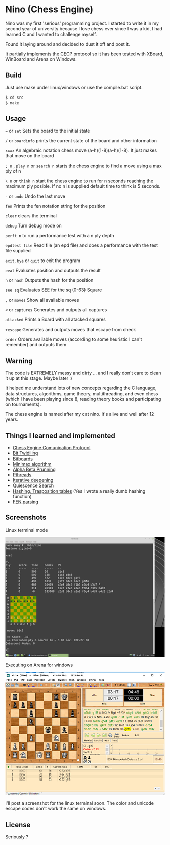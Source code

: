 # Nino (Chess Engine)

Nino was my first 'serious' programming project.
I started to write it in my second year of university because I love chess ever since I was a kid, I had learned C and I wanted to challenge myself.

Found it laying around and decided to dust it off and post it.

It partially implements the [CECP](http://hgm.nubati.net/CECP.html) protocol so it has been tested with XBoard, WinBoard and Arena on Windows.


## Build

Just use make under linux/windows or use the compile.bat script.

```bash
$ cd src
$ make
```

## Usage

`=` or `set` Sets the board to the initial state

`/` or `boardinfo` prints the current state of the board and other information

`xxxx` An algebraic notation chess move (a-h)(1-8)(a-h)(1-8). It just makes that move on the board

`; n` , `play n` or `search n` starts the chess engine to find a move using a max ply of n

`\ n` or `think n` start the chess engine to run for n seconds reaching the maximum ply posible. If no n is supplied default time to think is 5 seconds.

`-` or `undo` Undo the last move

`fen` Prints the fen notation string for the position

`clear` clears the terminal

`debug` Turn debug mode on

`perft n` to run a performance test with a n ply depth

`epdtest file` Read file (an epd file) and does a performance with the test file supplied

`exit`, `bye` or `quit` to exit the program

`eval` Evaluates position and outputs the result

`h` or `hash` Outputs the hash for the position

`see sq` Evaluates SEE for the sq (0-63) Square 

`,` or `moves` Show all available moves

`<` or `captures` Generates and outputs all captures

`attacked` Prints a Board with all atacked squares

`+escape` Generates and outputs moves that escape from check

`order` Orders available moves (according to some heuristic I can't remember) and outputs them

## Warning

The code is EXTREMELY messy and dirty ... and I really don't care to clean it up at this stage. Maybe later :/

It helped me understand lots of new concepts regarding the C language, data structures, algorithms, game theory, multithreading, and even chess (which I have been playing since 8, reading theory books and participating on tournaments).

The chess engine is named after my cat nino. It's alive and well after 12 years.

## Things I learned and implemented

* [Chess Engine Comunication Protocol](http://hgm.nubati.net/CECP.html)
* [Bit Twidiling](http://graphics.stanford.edu/~seander/bithacks.html)
* [Bitboards](https://en.wikipedia.org/wiki/Bitboard)
* [Minimax algorithm](https://en.wikipedia.org/wiki/Minimax#Minimax_algorithm_with_alternate_moves)
* [Alpha Beta Prunning](https://en.wikipedia.org/wiki/Alpha%E2%80%93beta_pruning)
* [Pthreads](https://en.wikipedia.org/wiki/POSIX_Threads)
* [Iterative deepening](https://en.wikipedia.org/wiki/Iterative_deepening_depth-first_search)
* [Quiescence Search](https://en.wikipedia.org/wiki/Quiescence_search)
* [Hashing, Trasposition tables](https://en.wikipedia.org/wiki/Transposition_table) (Yes I wrote a really dumb hashing function)
* [FEN parsing](https://en.wikipedia.org/wiki/Forsyth%E2%80%93Edwards_Notation)

## Screenshots

Linux terminal mode

![Screenshot](linuxshell.png)

Executing on Arena for windows

![Screenshot](ninoOnArena.png)

I'll post a screenshot for the linux terminal soon. The color and unicode escape codes don't work the same on windows.

## License

Seriously ?
